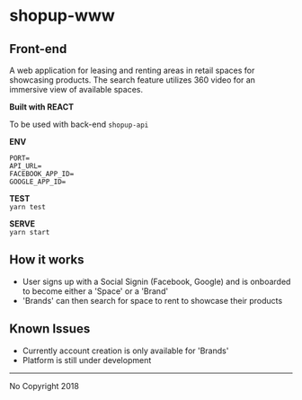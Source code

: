 # shopup-www

## Front-end
A web application for leasing and renting areas in retail spaces for showcasing products. The search feature  utilizes 360 video for an immersive view of available spaces.

**Built with REACT**

To be used with back-end `shopup-api`

**ENV**
```
PORT=
API_URL=
FACEBOOK_APP_ID=
GOOGLE_APP_ID=
```

**TEST**
<br>`yarn test` 

**SERVE**
<br>`yarn start`

## How it works
* User signs up with a Social Signin (Facebook, Google) and is onboarded to become either a 'Space' or a 'Brand'
* 'Brands' can then search for space to rent to showcase their products 

## Known Issues
* Currently account creation is only available for 'Brands'
* Platform is still under development

---
No Copyright 2018